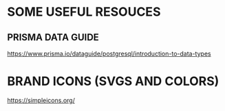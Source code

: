 # SOME USEFUL RESOUCES

## PRISMA DATA GUIDE

<https://www.prisma.io/dataguide/postgresql/introduction-to-data-types>

# BRAND ICONS (SVGS AND COLORS)

<https://simpleicons.org/>

